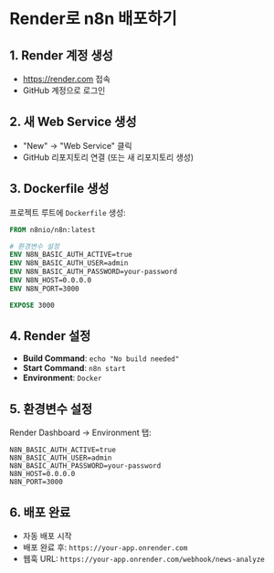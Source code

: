 # Render로 n8n 배포하기

## 1. Render 계정 생성
- https://render.com 접속
- GitHub 계정으로 로그인

## 2. 새 Web Service 생성
- "New" → "Web Service" 클릭
- GitHub 리포지토리 연결 (또는 새 리포지토리 생성)

## 3. Dockerfile 생성
프로젝트 루트에 `Dockerfile` 생성:

```dockerfile
FROM n8nio/n8n:latest

# 환경변수 설정
ENV N8N_BASIC_AUTH_ACTIVE=true
ENV N8N_BASIC_AUTH_USER=admin
ENV N8N_BASIC_AUTH_PASSWORD=your-password
ENV N8N_HOST=0.0.0.0
ENV N8N_PORT=3000

EXPOSE 3000
```

## 4. Render 설정
- **Build Command**: `echo "No build needed"`
- **Start Command**: `n8n start`
- **Environment**: `Docker`

## 5. 환경변수 설정
Render Dashboard → Environment 탭:

```
N8N_BASIC_AUTH_ACTIVE=true
N8N_BASIC_AUTH_USER=admin
N8N_BASIC_AUTH_PASSWORD=your-password
N8N_HOST=0.0.0.0
N8N_PORT=3000
```

## 6. 배포 완료
- 자동 배포 시작
- 배포 완료 후: `https://your-app.onrender.com`
- 웹훅 URL: `https://your-app.onrender.com/webhook/news-analyze`

